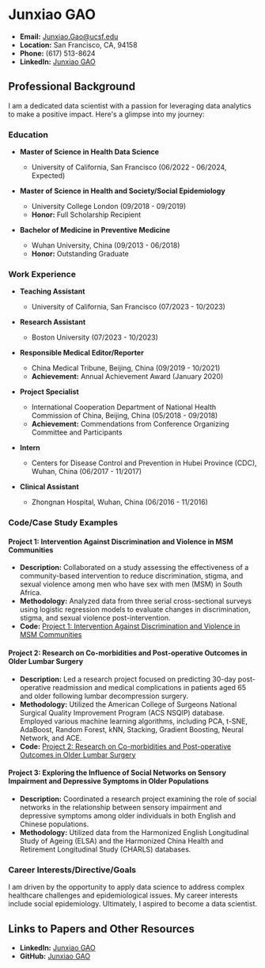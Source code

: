 # Junxiao GAO

- **Email:** Junxiao.Gao@ucsf.edu
- **Location:** San Francisco, CA, 94158
- **Phone:** (617) 513-8624
- **LinkedIn:** [Junxiao GAO](https://www.linkedin.com/in/junxiao-gao-462232142)

## Professional Background

I am a dedicated data scientist with a passion for leveraging data analytics to make a positive impact. Here's a glimpse into my journey:

### Education

- **Master of Science in Health Data Science**
  - University of California, San Francisco (06/2022 - 06/2024, Expected)
  
- **Master of Science in Health and Society/Social Epidemiology**
  - University College London (09/2018 - 09/2019)
  - **Honor:** Full Scholarship Recipient
  
- **Bachelor of Medicine in Preventive Medicine**
  - Wuhan University, China (09/2013 - 06/2018)
  - **Honor:** Outstanding Graduate

### Work Experience

- **Teaching Assistant**
  - University of California, San Francisco (07/2023 - 10/2023)
  
- **Research Assistant**
  - Boston University (07/2023 - 10/2023)
  
- **Responsible Medical Editor/Reporter**
  - China Medical Tribune, Beijing, China (09/2019 - 10/2021)
  - **Achievement:** Annual Achievement Award (January 2020)
  
- **Project Specialist**
  - International Cooperation Department of National Health Commission of China, Beijing, China (05/2018 - 09/2018)
  - **Achievement:** Commendations from Conference Organizing Committee and Participants
  
- **Intern**
  - Centers for Disease Control and Prevention in Hubei Province (CDC), Wuhan, China (06/2017 - 11/2017)
  
- **Clinical Assistant**
  - Zhongnan Hospital, Wuhan, China (06/2016 - 11/2016)

### Code/Case Study Examples

#### Project 1: Intervention Against Discrimination and Violence in MSM Communities

- **Description:** Collaborated on a study assessing the effectiveness of a community-based intervention to reduce discrimination, stigma, and sexual violence among men who have sex with men (MSM) in South Africa.
- **Methodology:** Analyzed data from three serial cross-sectional surveys using logistic regression models to evaluate changes in discrimination, stigma, and sexual violence post-intervention.
- **Code:** [Project 1: Intervention Against Discrimination and Violence in MSM Communities](https://github.com/gaogaojunxiao/project1.github.io)

#### Project 2: Research on Co-morbidities and Post-operative Outcomes in Older Lumbar Surgery

- **Description:** Led a research project focused on predicting 30-day post-operative readmission and medical complications in patients aged 65 and older following lumbar decompression surgery.
- **Methodology:** Utilized the American College of Surgeons National Surgical Quality Improvement Program (ACS NSQIP) database. Employed various machine learning algorithms, including PCA, t-SNE, AdaBoost, Random Forest, kNN, Stacking, Gradient Boosting, Neural Network, and ACE.
- **Code:** [Project 2: Research on Co-morbidities and Post-operative Outcomes in Older Lumbar Surgery](https://github.com/gaogaojunxiao/project1.github.io)

#### Project 3: Exploring the Influence of Social Networks on Sensory Impairment and Depressive Symptoms in Older Populations

- **Description:** Coordinated a research project examining the role of social networks in the relationship between sensory impairment and depressive symptoms among older individuals in both English and Chinese populations.
- **Methodology:** Utilized data from the Harmonized English Longitudinal Study of Ageing (ELSA) and the Harmonized China Health and Retirement Longitudinal Study (CHARLS) databases.

### Career Interests/Directive/Goals

I am driven by the opportunity to apply data science to address complex healthcare challenges and epidemiological issues. My career interests include social epidemiology. Ultimately, I aspired to become a data scientist.

## Links to Papers and Other Resources

- **LinkedIn:** [Junxiao GAO](https://www.linkedin.com/in/junxiao-gao-462232142)
- **GitHub:** [Junxiao GAO](gaogaojunxiao.github.io)

